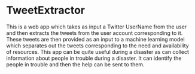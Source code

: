 # TweetExtractor

This is a web app which takes as input a Twitter UserName from the user and then extracts the tweets from the user account corresponding to it.
These tweets are then provided as an input to a machine learning model which separates out the tweets corresponding to the need and availability of resources.
This app can be quite useful during a disaster as can collect information about people in trouble during a disaster. It can identify the people in trouble and then the help can be sent to them.
